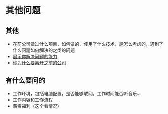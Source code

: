 
其他问题
===

## 其他
* 在前公司做过什么项目，如何做的，使用了什么技术，是怎么考虑的，遇到了什么问题如何解决的之类的问题
* [展示你解决问题的能力](https://juejin.im/post/5a1293a5f265da43294da896)
* [你为什么要离开之前的公司](https://juejin.im/post/5a1ffa4251882534af25bd9e)

## 有什么要问的
* 工作环境，包括电脑配置，是否能够联网，工作时间能否听音乐~
* 工作内容和工作流程
* 薪资福利（这个看情况）